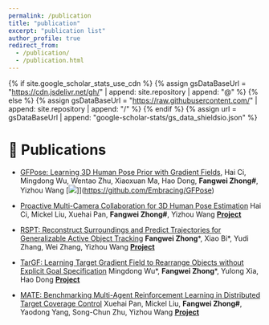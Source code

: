 ```yaml
---
permalink: /publication
title: "publication"
excerpt: "publication list"
author_profile: true
redirect_from: 
  - /publication/
  - /publication.html
---
```


{% if site.google_scholar_stats_use_cdn %}
{% assign gsDataBaseUrl = "https://cdn.jsdelivr.net/gh/" | append: site.repository | append: "@" %}
{% else %}
{% assign gsDataBaseUrl = "https://raw.githubusercontent.com/" | append: site.repository | append: "/" %}
{% endif %}
{% assign url = gsDataBaseUrl | append: "google-scholar-stats/gs_data_shieldsio.json" %}

<span class='anchor' id='publication'></span>
# 📝 Publications 

- [GFPose: Learning 3D Human Pose Prior with Gradient Fields](https://arxiv.org/pdf/2212.08641.pdf),
Hai Ci, Mingdong Wu, Wentao Zhu, Xiaoxuan Ma, Hao Dong, **Fangwei Zhong#**, Yizhou Wang [![](https://img.shields.io/github/stars/Embracing/GFPose?style=social&label=Code+Stars)]](https://github.com/Embracing/GFPose) 

- [Proactive Multi-Camera Collaboration for 3D Human Pose Estimation](https://openreview.net/pdf?id=CPIy9TWFYBG)
Hai Ci, Mickel Liu, Xuehai Pan, **Fangwei Zhong#**, Yizhou Wang
[**Project**](https://sites.google.com/view/active3dpose) <strong><span class='show_paper_citations' data='ejDz1bYAAAAJ:MXK_kJrjxJIC'></span></strong>

- [RSPT: Reconstruct Surroundings and Predict Trajectories for Generalizable Active Object Tracking]()
**Fangwei Zhong***,  Xiao Bi*,  Yudi Zhang,  Wei Zhang, Yizhou Wang
[**Project**](https://sites.google.com/view/aot-rspt)


- [TarGF: Learning Target Gradient Field to Rearrange Objects without Explicit Goal Specification](https://arxiv.org/pdf/2209.00853.pdf)
Mingdong Wu*, **Fangwei Zhong***, Yulong Xia, Hao Dong
[**Project**](https://sites.google.com/view/targf) <strong><span class='show_paper_citations' data='ejDz1bYAAAAJ:0EnyYjriUFMC'></span></strong>


- [MATE: Benchmarking Multi-Agent Reinforcement Learning in Distributed Target Coverage Control](https://openreview.net/pdf?id=SyoUVEyzJbE)
Xuehai Pan, Mickel Liu, **Fangwei Zhong#**, Yaodong Yang, Song-Chun Zhu, Yizhou Wang
[**Project**](https://github.com/UnrealTracking/mate) <strong><span class='show_paper_citations' data='ejDz1bYAAAAJ:5nxA0vEk-isC'></span></strong>

